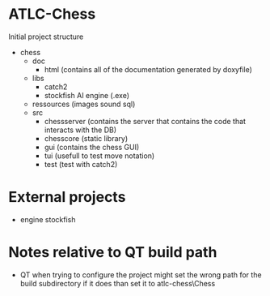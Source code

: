 # ATLC-Chess 
Initial project structure 

 - chess
     - doc
		- html (contains all of the documentation generated by doxyfile)
     - libs
         - catch2
         - stockfish AI engine (.exe)
    - ressources (images sound sql)
    - src
         - chessserver (contains the server that contains the code that interacts with the DB)
		 - chesscore (static library)
         - gui (contains the chess GUI)
         - tui (usefull to test move notation)
         - test (test with catch2)
# External projects
- engine stockfish

# Notes relative to QT build path
- QT when trying to configure the project might set the wrong path for the build 
subdirectory if it does than set it to atlc-chess\Chess 
    